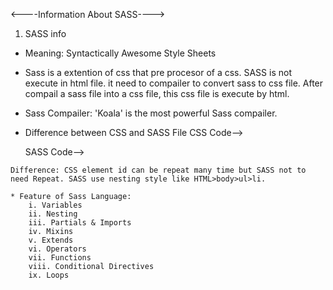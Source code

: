 <----Information About SASS---->

01. SASS info

   * Meaning: Syntactically Awesome Style Sheets

   * Sass is a extention of css that pre procesor of a css. SASS is not execute in html file. it need to compailer to convert sass to css file. After compail a sass file into a css file, this css file is execute by html.

   * Sass Compailer: 'Koala' is the most powerful Sass compailer.

   * Difference between CSS and SASS File 
        CSS Code-->

        SASS Code-->

    
    Difference: CSS element id can be repeat many time but SASS not to need Repeat. SASS use nesting style like HTML>body>ul>li.

    * Feature of Sass Language:
        i. Variables
        ii. Nesting
        iii. Partials & Imports
        iv. Mixins
        v. Extends
        vi. Operators
        vii. Functions
        viii. Conditional Directives
        ix. Loops


